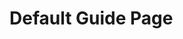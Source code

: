 <!-- TITLE: User Guide -->
<!-- SUBTITLE: all you need to know to use this platform -->

# Default Guide Page
